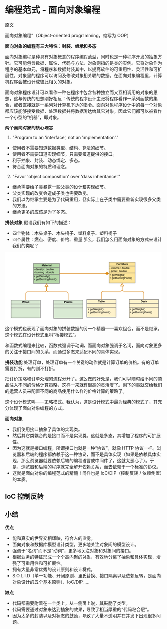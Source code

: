 # 编程范式 - 面向对象编程

[原文](https://time.geekbang.org/column/article/2729)

面向对象编程”（Object-oriented programming，缩写为 OOP）

**面向对象的编程有三大特性：封装、继承和多态**

面向对象编程是种具有对象概念的程序编程范型，同时也是一种程序开发的抽象方针。它可能包含数据、属性、代码与方法。对象则指的是类的实例。它将对象作为程序的基本单元，将程序和数据封装其中，以提高软件的可重用性、灵活性和可扩展性，对象里的程序可以访问及修改对象相关联的数据。在面向对象编程里，计算机程序会被设计成彼此相关的对象。

面向对象程序设计可以看作一种在程序中包含各种独立而又互相调用的对象的思想，这与传统的思想刚好相反：传统的程序设计主张将程序看作一系列函数的集合，或者直接就是一系列对计算机下达的指令。面向对象程序设计中的每一个对象都应该能够接受数据、处理数据并将数据传达给其它对象，因此它们都可以被看作一个小型的“机器”，即对象。


**两个面向对象的核心理念**
1. "Program to an 'interface', not an 'implementation'."
  - 使用者不需要知道数据类型、结构、算法的细节。
  - 使用者不需要知道实现细节，只需要知道提供的接口。
  - 利于抽象、封装、动态绑定、多态。
  - 符合面向对象的特质和理念。
2. "Favor 'object composition' over 'class inheritance'."
  - 继承需要给子类暴露一些父类的设计和实现细节。
  - 父类实现的改变会造成子类也需要改变。
  - 我们以为继承主要是为了代码重用，但实际上在子类中需要重新实现很多父类的方法。
  - 继承更多的应该是为了多态。


**拼装对象**
假设我们有如下的描述：
- 四个物体：木头桌子、木头椅子、塑料桌子、塑料椅子
- 四个属性：燃点、密度、价格、重量
那么，我们怎么用面向对象的方式来设计我们的类呢？

![拼装对象](拼装对象.png)

这个模式也表现了面向对象的拼装数据的另一个精髓——喜欢组合，而不是继承。这个模式在设计模式里叫“桥接模式”。

和函数式编程来比较，函数式强调于动词，而面向对象强调于名词，面向对象更多的关注于接口间的关系，而通过多态来适配不同的具体实现。


**拼装功能**
处理订单，处理订单有一个关键的动作就是计算订单的价格。有的订单需要打折，有的则不打折。

把订价策略和订单处理的流程分开了。这么做的好处是，我们可以随时给不同的商品注入不同的价格计算策略，这样一来就有很高的灵活度了。剩下的事就交给我们的运营人员来配置不同的商品使用什么样的价格计算的策略了。

这个设计模式叫——策略模式。我认为，这是设计模式中最为经典的模式了，其充分体现了面向对象编程的方式。


**面向对象**
- 我们使用接口抽象了具体的实现类。
- 然后其它类耦合的是接口而不是实现类。这就是多态，其增加了程序的可扩展性。
- 因为这就是接口编程，所谓接口也就是一种“协议”，就像 HTTP 协议一样。浏览器和后端的程序都依赖于这一种协议，而不是具体实现（如果是依赖具体实现，那么浏览器就要依赖后端的编程语言或中间件了，这就太恶心了）。于是，浏览器和后端的程序就完全解开依赖关系，而去依赖于一个标准的协议。
- 这就是面向对象的编程范式的精髓！同样也是 IoC/DIP（控制反转 / 依赖倒置）的本质。


## IoC 控制反转


## 小结

**优点**
- 能和真实的世界交相辉映，符合人的直觉。
- 面向对象和数据库模型设计类型，更多地关注对象间的模型设计。
- 强调于“名词”而不是“动词”，更多地关注对象和对象间的接口。
- 根据业务的特征形成一个个高内聚的对象，有效地分离了抽象和具体实现，增强了可重用性和可扩展性。
- 拥有大量非常优秀的设计原则和设计模式。
- S.O.L.I.D（单一功能、开闭原则、里氏替换、接口隔离以及依赖反转，是面向对象设计的五个基本原则）、IoC/DIP……

**缺点**
- 代码都需要附着在一个类上，从一侧面上说，其鼓励了类型。
- 代码需要通过对象来达到抽象的效果，导致了相当厚重的“代码粘合层”。
- 因为太多的封装以及对状态的鼓励，导致了大量不透明并在并发下出现很多问题。
